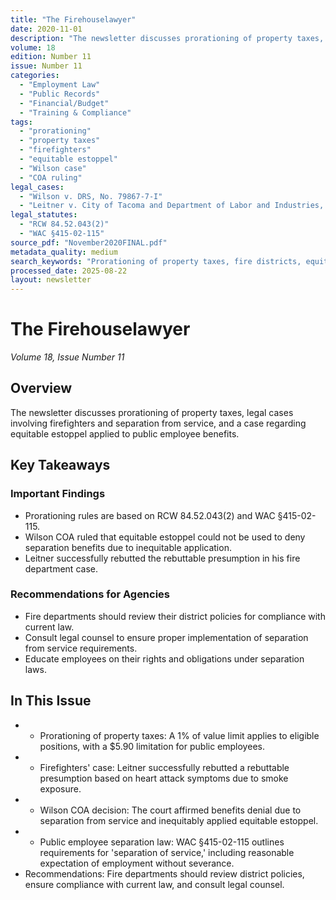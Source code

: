 ```yaml
---
title: "The Firehouselawyer"
date: 2020-11-01
description: "The newsletter discusses prorationing of property taxes, legal cases involving firefighters and separation from service, and a case regarding equitable estoppel applied to public employee benefits."
volume: 18
edition: Number 11
issue: Number 11
categories:
  - "Employment Law"
  - "Public Records"
  - "Financial/Budget"
  - "Training & Compliance"
tags:
  - "prorationing"
  - "property taxes"
  - "firefighters"
  - "equitable estoppel"
  - "Wilson case"
  - "COA ruling"
legal_cases:
  - "Wilson v. DRS, No. 79867-7-I"
  - "Leitner v. City of Tacoma and Department of Labor and Industries, No.52908-4-II"
legal_statutes:
  - "RCW 84.52.043(2)"
  - "WAC §415-02-115"
source_pdf: "November2020FINAL.pdf"
metadata_quality: medium
search_keywords: "Prorationing of property taxes, fire districts, equitable estoppel, Wilson COA decision, firefighters' cases, separation from service, public employee benefits...."
processed_date: 2025-08-22
layout: newsletter
---
```


# The Firehouselawyer

*Volume 18, Issue Number 11*

## Overview

The newsletter discusses prorationing of property taxes, legal cases involving firefighters and separation from service, and a case regarding equitable estoppel applied to public employee benefits.

## Key Takeaways

### Important Findings

- Prorationing rules are based on RCW 84.52.043(2) and WAC §415-02-115.
- Wilson COA ruled that equitable estoppel could not be used to deny separation benefits due to inequitable application.
- Leitner successfully rebutted the rebuttable presumption in his fire department case.

### Recommendations for Agencies

- Fire departments should review their district policies for compliance with current law.
- Consult legal counsel to ensure proper implementation of separation from service requirements.
- Educate employees on their rights and obligations under separation laws.

## In This Issue

- - Prorationing of property taxes: A 1% of value limit applies to eligible positions, with a $5.90 limitation for public employees.
- - Firefighters' case: Leitner successfully rebutted a rebuttable presumption based on heart attack symptoms due to smoke exposure.
- - Wilson COA decision: The court affirmed benefits denial due to separation from service and inequitably applied equitable estoppel.
- - Public employee separation law: WAC §415-02-115 outlines requirements for 'separation of service,' including reasonable expectation of employment without severance.
- Recommendations: Fire departments should review district policies, ensure compliance with current law, and consult legal counsel.

